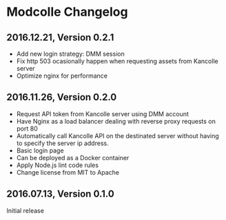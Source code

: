 # Modcolle Changelog

## 2016.12.21, Version 0.2.1
* Add new login strategy: DMM session
* Fix http 503 ocasionally happen when requesting assets from Kancolle server
* Optimize nginx for performance

## 2016.11.26, Version 0.2.0
* Request API token from Kancolle server using DMM account
* Have Nginx as a load balancer dealing with reverse proxy requests on port 80
* Automatically call Kancolle API on the destinated server without having to specify the server ip address.
* Basic login page
* Can be deployed as a Docker container
* Apply Node.js lint code rules
* Change license from MIT to Apache

## 2016.07.13, Version 0.1.0
Initial release